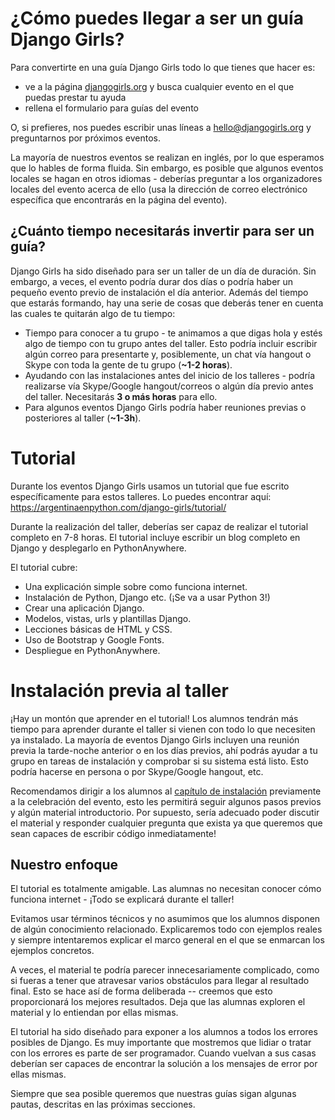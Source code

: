 # ¿Cómo puedes llegar a ser un guía Django Girls?

Para convertirte en una guía Django Girls todo lo que tienes que hacer
es:

* ve a la página [djangogirls.org](http://djangogirls.org) y busca
  cualquier evento en el que puedas prestar tu ayuda
* rellena el formulario para guías del evento

O, si prefieres, nos puedes escribir unas líneas a
<hello@djangogirls.org> y preguntarnos por próximos eventos.

La mayoría de nuestros eventos se realizan en inglés, por lo que
esperamos que lo hables de forma fluida. Sin embargo, es posible que
algunos eventos locales se hagan en otros idiomas - deberías preguntar
a los organizadores locales del evento acerca de ello (usa la
dirección de correo electrónico específica que encontrarás en la
página del evento).

## ¿Cuánto tiempo necesitarás invertir para ser un guía?

Django Girls ha sido diseñado para ser un taller de un día de
duración. Sin embargo, a veces, el evento podría durar dos días o
podría haber un pequeño evento previo de instalación el día
anterior. Además del tiempo que estarás formando, hay una serie de
cosas que deberás tener en cuenta las cuales te quitarán algo de tu
tiempo:

* Tiempo para conocer a tu grupo - te animamos a que digas hola y
  estés algo de tiempo con tu grupo antes del taller. Esto podría
  incluir escribir algún correo para presentarte y, posiblemente, un
  chat vía hangout o Skype con toda la gente de tu grupo (__~1-2
  horas__).
* Ayudando con las instalaciones antes del inicio de los talleres -
  podría realizarse vía Skype/Google hangout/correos o algún día
  previo antes del taller. Necesitarás __3 o más horas__ para ello.
* Para algunos eventos Django Girls podría haber reuniones previas o
  posteriores al taller (__~1-3h__).

# Tutorial

Durante los eventos Django Girls usamos un tutorial que fue escrito
específicamente para estos talleres. Lo puedes encontrar aquí:
<https://argentinaenpython.com/django-girls/tutorial/>

Durante la realización del taller, deberías ser capaz de realizar el
tutorial completo en 7-8 horas. El tutorial incluye escribir un blog
completo en Django y desplegarlo en PythonAnywhere.

El tutorial cubre:

* Una explicación simple sobre como funciona internet.
* Instalación de Python, Django etc. (¡Se va a usar Python 3!)
* Crear una aplicación Django.
* Modelos, vistas, urls y plantillas Django.
* Lecciones básicas de HTML y CSS.
* Uso de Bootstrap y Google Fonts.
* Despliegue en PythonAnywhere.

# Instalación previa al taller

¡Hay un montón que aprender en el tutorial! Los alumnos tendrán más
tiempo para aprender durante el taller si vienen con todo lo que
necesiten ya instalado. La mayoría de eventos Django Girls incluyen
una reunión previa la tarde-noche anterior o en los días previos, ahí
podrás ayudar a tu grupo en tareas de instalación y comprobar si su
sistema está listo. Esto podría hacerse en persona o por Skype/Google
hangout, etc.

Recomendamos dirigir a los alumnos al
[capítulo de instalación](https://argentinaenpython.com/django-girls/tutorial/installation/)
previamente a la celebración del evento, esto les permitirá seguir
algunos pasos previos y algún material introductorio. Por supuesto,
sería adecuado poder discutir el material y responder cualquier
pregunta que exista ya que queremos que sean capaces de escribir
código inmediatamente!


## Nuestro enfoque

El tutorial es totalmente amigable. Las alumnas no necesitan conocer
cómo funciona internet - ¡Todo se explicará durante el taller!

Evitamos usar términos técnicos y no asumimos que los alumnos disponen
de algún conocimiento relacionado. Explicaremos todo con ejemplos
reales y siempre intentaremos explicar el marco general en el que se
enmarcan los ejemplos concretos.

A veces, el material te podría parecer innecesariamente complicado,
como si fueras a tener que atravesar varios obstáculos para llegar al
resultado final. Esto se hace así de forma deliberada -- creemos que
esto proporcionará los mejores resultados. Deja que las alumnas
exploren el material y lo entiendan por ellas mismas.

El tutorial ha sido diseñado para exponer a los alumnos a todos los
errores posibles de Django. Es muy importante que mostremos que lidiar
o tratar con los errores es parte de ser programador. Cuando vuelvan a
sus casas deberían ser capaces de encontrar la solución a los mensajes
de error por ellas mismas.

Siempre que sea posible queremos que nuestras guías sigan algunas
pautas, descritas en las próximas secciones.
